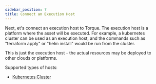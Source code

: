 ```yaml
---
sidebar_position: 7
title: Connect an Execution Host
---
```


Next, et's connect an execution host to Torque. The execution host is a platform where the asset will be executed. For example, a kubernetes cluster can be used as an execution host, and the commands such as "terraform apply" or "helm install" would be run from the cluster.

This is just the execution host - the actual resources may be deployed to other clouds or platforms.

Supported types of hosts: 
- [Kubernetes Cluster](/getting-started/Connect%20a%20Kubernetes%20Cluster) 
